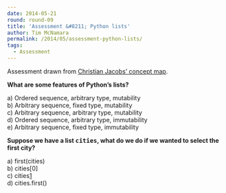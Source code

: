 ```yaml
---
date: 2014-05-21
round: round-09
title: 'Assessment &#8211; Python lists'
author: Tim McNamara
permalink: /2014/05/assessment-python-lists/
tags:
  - Assessment
---
```

Assessment drawn from [Christian Jacobs’ concept map][1].

**What are some features of Python&#8217;s lists?**

a) Ordered sequence, arbitrary type, mutability  
b) Arbitrary sequence, fixed type, mutability  
c) Arbitrary sequence, arbitrary type, mutability  
d) Ordered sequence, arbitrary type, immutability  
e) Arbitrary sequence, fixed type, immutability

**Suppose we have a list <tt>cities</tt>, what do we do if we wanted to select the first city?**

a) first(cities)  
b) cities[0]  
c) cities[1]  
d) cities.first()

 [1]: http://teaching.software-carpentry.org/2014/04/23/concept-map-lists-in-python/ "Concept Map: Lists in Python"
